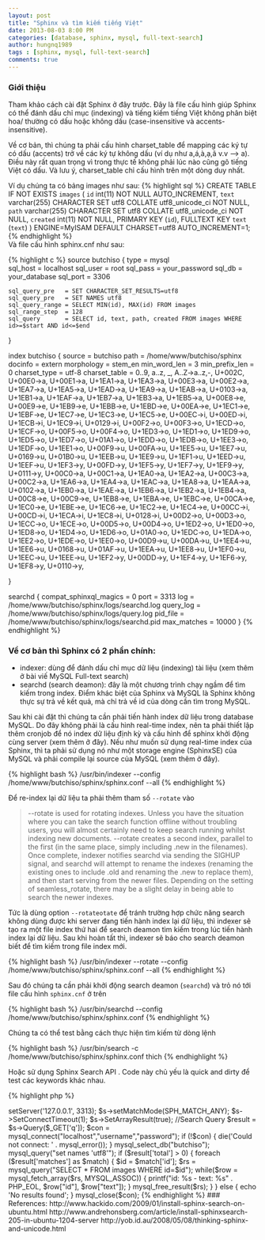 ```yaml
---
layout: post
title: "Sphinx và tìm kiếm tiếng Việt"
date: 2013-08-03 8:00 PM
categories: [database, sphinx, mysql, full-text-search]
author: hungnq1989
tags : [sphinx, mysql, full-text-search]
comments: true
---
```


### Giới thiệu
Tham khảo cách cài đặt Sphinx ở đây trước. Đây là file cấu hình giúp Sphinx có thể đánh dấu chỉ mục (indexing) và tiếng kiếm tiếng Việt không phân biệt hoa/ thường có dấu hoặc không dấu (case-insensitive và accents-insensitive).

Về cơ bản, thì chúng ta phải cấu hình charset_table để mapping các ký tự có dấu (accents) trở về các ký tự không dấu (ví dụ như a,á,à,ạ,ã v.v --> a). Điều này rất quan trọng vì trong thực tế không phải lúc nào cũng gõ tiếng Việt có dấu. Và lưu ý, charset_table chỉ cấu hình trên một dòng duy nhất.

Ví dụ chúng ta có bảng images như sau:
{% highlight sql %}
CREATE TABLE IF NOT EXISTS `images` (
  `id` int(11) NOT NULL AUTO_INCREMENT,
  `text` varchar(255) CHARACTER SET utf8 COLLATE utf8_unicode_ci NOT NULL,
  `path` varchar(255) CHARACTER SET utf8 COLLATE utf8_unicode_ci NOT NULL,
  `created` int(11) NOT NULL,
  PRIMARY KEY (`id`),
  FULLTEXT KEY `text` (`text`)
) ENGINE=MyISAM  DEFAULT CHARSET=utf8 AUTO_INCREMENT=1;
{% endhighlight %}  
Và file cấu hình sphinx.cnf như sau:

{% highlight c %}
source butchiso {
    type     = mysql   
    sql_host = localhost
    sql_user = root
    sql_pass = your_password
    sql_db   = your_database
    sql_port = 3306
    
    sql_query_pre   = SET CHARACTER_SET_RESULTS=utf8
    sql_query_pre   = SET NAMES utf8
    sql_query_range = SELECT MIN(id), MAX(id) FROM images
    sql_range_step  = 128
    sql_query       = SELECT id, text, path, created FROM images WHERE id>=$start AND id<=$end
}
 
index butchiso {
    source = butchiso
    path = /home/www/butchiso/sphinx
    docinfo = extern
    morphology = stem_en
    min_word_len = 3
    min_prefix_len = 0
    charset_type   = utf-8
    charset_table = 0..9, a..z, _, A..Z->a..z,-, U+002C, \
    U+00E0->a, U+00E1->a, U+1EA1->a, U+1EA3->a, U+00E3->a, U+00E2->a, U+1EA7->a, U+1EA5->a, U+1EAD->a, U+1EA9->a, U+1EAB->a, U+0103->a, U+1EB1->a, U+1EAF->a, U+1EB7->a, U+1EB3->a, U+1EB5->a, U+00E8->e, U+00E9->e, U+1EB9->e, U+1EBB->e, U+1EBD->e, U+00EA->e, U+1EC1->e, U+1EBF->e, U+1EC7->e, U+1EC3->e, U+1EC5->e, U+00EC->i, U+00ED->i, U+1ECB->i, U+1EC9->i, U+0129->i, U+00F2->o, U+00F3->o, U+1ECD->o, U+1ECF->o, U+00F5->o, U+00F4->o, U+1ED3->o, U+1ED1->o, U+1ED9->o, U+1ED5->o, U+1ED7->o, U+01A1->o, U+1EDD->o, U+1EDB->o, U+1EE3->o, U+1EDF->o, U+1EE1->o, U+00F9->u, U+00FA->u, U+1EE5->u, U+1EE7->u, U+0169->u, U+01B0->u, U+1EEB->u, U+1EE9->u, U+1EF1->u, U+1EED->u, U+1EEF->u, U+1EF3->y, U+00FD->y, U+1EF5->y, U+1EF7->y, U+1EF9->y, U+0111->y, U+00C0->a, U+00C1->a, U+1EA0->a, U+1EA2->a, U+00C3->a, U+00C2->a, U+1EA6->a, U+1EA4->a, U+1EAC->a, U+1EA8->a, U+1EAA->a, U+0102->a, U+1EB0->a, U+1EAE->a, U+1EB6->a, U+1EB2->a, U+1EB4->a, U+00C8->e, U+00C9->e, U+1EB8->e, U+1EBA->e, U+1EBC->e, U+00CA->e, U+1EC0->e, U+1EBE->e, U+1EC6->e, U+1EC2->e, U+1EC4->e, U+00CC->i, U+00CD->i, U+1ECA->i, U+1EC8->i, U+0128->i, U+00D2->o, U+00D3->o, U+1ECC->o, U+1ECE->o, U+00D5->o, U+00D4->o, U+1ED2->o, U+1ED0->o, U+1ED8->o, U+1ED4->o, U+1ED6->o, U+01A0->o, U+1EDC->o, U+1EDA->o, U+1EE2->o, U+1EDE->o, U+1EE0->o, U+00D9->u, U+00DA->u, U+1EE4->u, U+1EE6->u, U+0168->u, U+01AF->u, U+1EEA->u, U+1EE8->u, U+1EF0->u, U+1EEC->u, U+1EEE->u, U+1EF2->y, U+00DD->y, U+1EF4->y, U+1EF6->y, U+1EF8->y, U+0110->y,

}
 

searchd {
    compat_sphinxql_magics = 0
    port = 3313
    log = /home/www/butchiso/sphinx/logs/searchd.log
    query_log = /home/www/butchiso/sphinx/logs/query.log
    pid_file = /home/www/butchiso/sphinx/logs/searchd.pid
    max_matches = 10000
}
{% endhighlight %}


### Về cơ bản thì Sphinx có 2 phần chính:
* indexer: dùng để đánh dấu chỉ mục dữ liệu (indexing) tài liệu (xem thêm ở bài viế MySQL Full-text search)
* searchd (search deamon): đây là một chương trình chạy ngầm để tìm kiếm trong index. Điểm khác biệt của Sphinx và MySQL là Sphinx không thực sự trả về kết quả, mà chỉ trả về id của dòng cần tìm trong MySQL.

Sau khi cài đặt thì chúng ta cần phải tiến hành index dữ liệu trong database MySQL. Do đây không phải là cấu hình real-time index, nên ta phải thiết lập thêm cronjob để nó index dữ liệu định kỳ và cấu hình để sphinx khởi động cùng server (xem thêm ở đây). Nếu như muốn sử dụng real-time index của Sphinx, thì ta phải sử dụng nó như một storage engine (SphinxSE) của MySQL và phải compile lại source của MySQL (xem thêm ở đây).

{% highlight bash %}
/usr/bin/indexer --config /home/www/butchiso/sphinx/sphinx.conf --all
{% endhighlight %}

Để re-index lại dữ liệu ta phải thêm tham số `--rotate` vào

> --rotate is used for rotating indexes. Unless you have the situation where you can take the search function offline without troubling users, you will almost certainly need to keep search running whilst indexing new documents. --rotate creates a second index, parallel to the first (in the same place, simply including .new in the filenames). Once complete, indexer notifies searchd via sending the SIGHUP signal, and searchd will attempt to rename the indexes (renaming the existing ones to include .old and renaming the .new to replace them), and then start serving from the newer files. Depending on the setting of seamless_rotate, there may be a slight delay in being able to search the newer indexes.

Tức là dùng option `--rotateotate` để tránh trường hợp chức năng search không dùng được khi server đang tiến hành index lại dữ liệu, thì indexer sẽ tạo ra một file index thứ hai để search deamon tìm kiếm trong lúc tiến hành index lại dữ liệu. Sau khi hoàn tất thì, indexer sẽ báo cho search deamon biết để tìm kiếm trong file index mới.

{% highlight bash %}
 /usr/bin/indexer --rotate --config /home/www/butchiso/sphinx/sphinx.conf --all
{% endhighlight %}

Sau đó chúng ta cần phải khởi động search deamon (`searchd`) và trỏ nó tới file cấu hình `sphinx.cnf` ở trên

{% highlight bash %}
/usr/bin/searchd --config  /home/www/butchiso/sphinx/sphinx.conf
{% endhighlight %}

Chúng ta có thể test bằng cách thực hiện tìm kiếm từ dòng lệnh

{% highlight bash %}
/usr/bin/search -c /home/www/butchiso/sphinx/sphinx.conf thich
{% endhighlight %}

Hoặc sử dụng Sphinx Search API . Code này chủ yếu là quick and dirty để test các keywords khác nhau.

{% highlight php %}
<?php
require_once('sphinxapi.php');
//Sphinx
$s = new SphinxClient();
$s->setServer('127.0.0.1', 3313);
$s->setMatchMode(SPH_MATCH_ANY);
$s->SetConnectTimeout(1);
$s->SetArrayResult(true);
//Search Query
$result = $s->Query($_GET['q']);

$con = mysql_connect("localhost","username","password");
if (!$con)
{
  die('Could not connect: ' . mysql_error());
}
mysql_select_db("butchiso");
mysql_query("set names 'utf8'");   
if ($result['total'] > 0) {
 foreach ($result['matches'] as $match) 
 {  
  $id = $match['id'];
  $rs = mysql_query("SELECT * FROM images WHERE id=$id");
  while($row = mysql_fetch_array($rs, MYSQL_ASSOC))
  {
   printf("id: %s  - text: %s" . PHP_EOL, $row["id"], $row["text"]);
  }
  mysql_free_result($rs);
 }
} 
else 
{
 echo 'No results found';       
}

mysql_close($con); 
{% endhighlight %}

### References:
http://www.hackido.com/2009/01/install-sphinx-search-on-ubuntu.html
http://www.andrehonsberg.com/article/install-sphinxsearch-205-in-ubuntu-1204-server
http://yob.id.au/2008/05/08/thinking-sphinx-and-unicode.html
